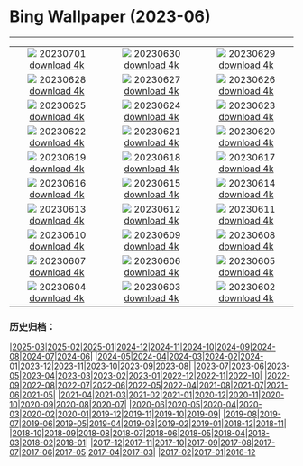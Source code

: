 # Bing Wallpaper (2023-06)
**************
| | | |
| :----: | :----: | :----: |
| ![](https://www.bing.com/th?id=OHR.LondonPride_EN-GB2746181543_1920x1080.jpg) 20230701 [download 4k](https://www.bing.com/th?id=OHR.LondonPride_EN-GB2746181543_UHD.jpg) | ![](https://www.bing.com/th?id=OHR.ClamBears_EN-GB2655650762_1920x1080.jpg) 20230630 [download 4k](https://www.bing.com/th?id=OHR.ClamBears_EN-GB2655650762_UHD.jpg) | ![](https://www.bing.com/th?id=OHR.BanyakIslands_EN-GB9801951786_1920x1080.jpg) 20230629 [download 4k](https://www.bing.com/th?id=OHR.BanyakIslands_EN-GB9801951786_UHD.jpg) |
| ![](https://www.bing.com/th?id=OHR.ProcidaItaly_EN-GB9713968263_1920x1080.jpg) 20230628 [download 4k](https://www.bing.com/th?id=OHR.ProcidaItaly_EN-GB9713968263_UHD.jpg) | ![](https://www.bing.com/th?id=OHR.SedonaSunset_EN-GB7297274691_1920x1080.jpg) 20230627 [download 4k](https://www.bing.com/th?id=OHR.SedonaSunset_EN-GB7297274691_UHD.jpg) | ![](https://www.bing.com/th?id=OHR.VillandryGarden_EN-GB7083830994_1920x1080.jpg) 20230626 [download 4k](https://www.bing.com/th?id=OHR.VillandryGarden_EN-GB7083830994_UHD.jpg) |
| ![](https://www.bing.com/th?id=OHR.PetraTreasury_EN-GB6969772830_1920x1080.jpg) 20230625 [download 4k](https://www.bing.com/th?id=OHR.PetraTreasury_EN-GB6969772830_UHD.jpg) | ![](https://www.bing.com/th?id=OHR.NhaTrang_EN-GB0640695558_1920x1080.jpg) 20230624 [download 4k](https://www.bing.com/th?id=OHR.NhaTrang_EN-GB0640695558_UHD.jpg) | ![](https://www.bing.com/th?id=OHR.PollinatorMonarch_EN-GB6254720731_1920x1080.jpg) 20230623 [download 4k](https://www.bing.com/th?id=OHR.PollinatorMonarch_EN-GB6254720731_UHD.jpg) |
| ![](https://www.bing.com/th?id=OHR.PeruAmazon_EN-GB5292051746_1920x1080.jpg) 20230622 [download 4k](https://www.bing.com/th?id=OHR.PeruAmazon_EN-GB5292051746_UHD.jpg) | ![](https://www.bing.com/th?id=OHR.StonehengeSalisbury_EN-GB4804495385_1920x1080.jpg) 20230621 [download 4k](https://www.bing.com/th?id=OHR.StonehengeSalisbury_EN-GB4804495385_UHD.jpg) | ![](https://www.bing.com/th?id=OHR.EagleTree_EN-GB5214088719_1920x1080.jpg) 20230620 [download 4k](https://www.bing.com/th?id=OHR.EagleTree_EN-GB5214088719_UHD.jpg) |
| ![](https://www.bing.com/th?id=OHR.Fawn_EN-GB3370685571_1920x1080.jpg) 20230619 [download 4k](https://www.bing.com/th?id=OHR.Fawn_EN-GB3370685571_UHD.jpg) | ![](https://www.bing.com/th?id=OHR.TernFather_EN-GB3286623964_1920x1080.jpg) 20230618 [download 4k](https://www.bing.com/th?id=OHR.TernFather_EN-GB3286623964_UHD.jpg) | ![](https://www.bing.com/th?id=OHR.TroopingtheColour_EN-GB3209704877_1920x1080.jpg) 20230617 [download 4k](https://www.bing.com/th?id=OHR.TroopingtheColour_EN-GB3209704877_UHD.jpg) |
| ![](https://www.bing.com/th?id=OHR.HawksbillTurtle_EN-GB1789155726_1920x1080.jpg) 20230616 [download 4k](https://www.bing.com/th?id=OHR.HawksbillTurtle_EN-GB1789155726_UHD.jpg) | ![](https://www.bing.com/th?id=OHR.SmokyFireflies_EN-GB0756238387_1920x1080.jpg) 20230615 [download 4k](https://www.bing.com/th?id=OHR.SmokyFireflies_EN-GB0756238387_UHD.jpg) | ![](https://www.bing.com/th?id=OHR.BrightonPalacePier_EN-GB0672120721_1920x1080.jpg) 20230614 [download 4k](https://www.bing.com/th?id=OHR.BrightonPalacePier_EN-GB0672120721_UHD.jpg) |
| ![](https://www.bing.com/th?id=OHR.OkefenokeeSwamp_EN-GB0533204328_1920x1080.jpg) 20230613 [download 4k](https://www.bing.com/th?id=OHR.OkefenokeeSwamp_EN-GB0533204328_UHD.jpg) | ![](https://www.bing.com/th?id=OHR.BigBendAnniv_EN-GB0399818877_1920x1080.jpg) 20230612 [download 4k](https://www.bing.com/th?id=OHR.BigBendAnniv_EN-GB0399818877_UHD.jpg) | ![](https://www.bing.com/th?id=OHR.GoliathHeron_EN-GB9486984477_1920x1080.jpg) 20230611 [download 4k](https://www.bing.com/th?id=OHR.GoliathHeron_EN-GB9486984477_UHD.jpg) |
| ![](https://www.bing.com/th?id=OHR.PortugalDay_EN-GB0196698327_1920x1080.jpg) 20230610 [download 4k](https://www.bing.com/th?id=OHR.PortugalDay_EN-GB0196698327_UHD.jpg) | ![](https://www.bing.com/th?id=OHR.BalloonsTurkey_EN-GB0119846047_1920x1080.jpg) 20230609 [download 4k](https://www.bing.com/th?id=OHR.BalloonsTurkey_EN-GB0119846047_UHD.jpg) | ![](https://www.bing.com/th?id=OHR.PlayfulHumpback_EN-GB9991991463_1920x1080.jpg) 20230608 [download 4k](https://www.bing.com/th?id=OHR.PlayfulHumpback_EN-GB9991991463_UHD.jpg) |
| ![](https://www.bing.com/th?id=OHR.ChacoCulture_EN-GB9900323304_1920x1080.jpg) 20230607 [download 4k](https://www.bing.com/th?id=OHR.ChacoCulture_EN-GB9900323304_UHD.jpg) | ![](https://www.bing.com/th?id=OHR.CliffsEtretat_EN-GB9799848049_1920x1080.jpg) 20230606 [download 4k](https://www.bing.com/th?id=OHR.CliffsEtretat_EN-GB9799848049_UHD.jpg) | ![](https://www.bing.com/th?id=OHR.PlasticParrotfish_EN-GB9687576751_1920x1080.jpg) 20230605 [download 4k](https://www.bing.com/th?id=OHR.PlasticParrotfish_EN-GB9687576751_UHD.jpg) |
| ![](https://www.bing.com/th?id=OHR.MauiBeach_EN-GB9406184102_1920x1080.jpg) 20230604 [download 4k](https://www.bing.com/th?id=OHR.MauiBeach_EN-GB9406184102_UHD.jpg) | ![](https://www.bing.com/th?id=OHR.SouthKaibabTrail_EN-GB9323657088_1920x1080.jpg) 20230603 [download 4k](https://www.bing.com/th?id=OHR.SouthKaibabTrail_EN-GB9323657088_UHD.jpg) | ![](https://www.bing.com/th?id=OHR.GemsbokNamibia_EN-GB7458259084_1920x1080.jpg) 20230602 [download 4k](https://www.bing.com/th?id=OHR.GemsbokNamibia_EN-GB7458259084_UHD.jpg) |

### 历史归档：

|[2025-03](/2025-03/2025-03.md)|[2025-02](/2025-02/2025-02.md)|[2025-01](/2025-01/2025-01.md)|[2024-12](/2024-12/2024-12.md)|[2024-11](/2024-11/2024-11.md)|[2024-10](/2024-10/2024-10.md)|[2024-09](/2024-09/2024-09.md)|[2024-08](/2024-08/2024-08.md)|[2024-07](/2024-07/2024-07.md)|[2024-06](/2024-06/2024-06.md)|
|[2024-05](/2024-05/2024-05.md)|[2024-04](/2024-04/2024-04.md)|[2024-03](/2024-03/2024-03.md)|[2024-02](/2024-02/2024-02.md)|[2024-01](/2024-01/2024-01.md)|[2023-12](/2023-12/2023-12.md)|[2023-11](/2023-11/2023-11.md)|[2023-10](/2023-10/2023-10.md)|[2023-09](/2023-09/2023-09.md)|[2023-08](/2023-08/2023-08.md)|
|[2023-07](/2023-07/2023-07.md)|[2023-06](/2023-06/2023-06.md)|[2023-05](/2023-05/2023-05.md)|[2023-04](/2023-04/2023-04.md)|[2023-03](/2023-03/2023-03.md)|[2023-02](/2023-02/2023-02.md)|[2023-01](/2023-01/2023-01.md)|[2022-12](/2022-12/2022-12.md)|[2022-11](/2022-11/2022-11.md)|[2022-10](/2022-10/2022-10.md)|
|[2022-09](/2022-09/2022-09.md)|[2022-08](/2022-08/2022-08.md)|[2022-07](/2022-07/2022-07.md)|[2022-06](/2022-06/2022-06.md)|[2022-05](/2022-05/2022-05.md)|[2022-04](/2022-04/2022-04.md)|[2021-08](/2021-08/2021-08.md)|[2021-07](/2021-07/2021-07.md)|[2021-06](/2021-06/2021-06.md)|[2021-05](/2021-05/2021-05.md)|
|[2021-04](/2021-04/2021-04.md)|[2021-03](/2021-03/2021-03.md)|[2021-02](/2021-02/2021-02.md)|[2021-01](/2021-01/2021-01.md)|[2020-12](/2020-12/2020-12.md)|[2020-11](/2020-11/2020-11.md)|[2020-10](/2020-10/2020-10.md)|[2020-09](/2020-09/2020-09.md)|[2020-08](/2020-08/2020-08.md)|[2020-07](/2020-07/2020-07.md)|
|[2020-06](/2020-06/2020-06.md)|[2020-05](/2020-05/2020-05.md)|[2020-04](/2020-04/2020-04.md)|[2020-03](/2020-03/2020-03.md)|[2020-02](/2020-02/2020-02.md)|[2020-01](/2020-01/2020-01.md)|[2019-12](/2019-12/2019-12.md)|[2019-11](/2019-11/2019-11.md)|[2019-10](/2019-10/2019-10.md)|[2019-09](/2019-09/2019-09.md)|
|[2019-08](/2019-08/2019-08.md)|[2019-07](/2019-07/2019-07.md)|[2019-06](/2019-06/2019-06.md)|[2019-05](/2019-05/2019-05.md)|[2019-04](/2019-04/2019-04.md)|[2019-03](/2019-03/2019-03.md)|[2019-02](/2019-02/2019-02.md)|[2019-01](/2019-01/2019-01.md)|[2018-12](/2018-12/2018-12.md)|[2018-11](/2018-11/2018-11.md)|
|[2018-10](/2018-10/2018-10.md)|[2018-09](/2018-09/2018-09.md)|[2018-08](/2018-08/2018-08.md)|[2018-07](/2018-07/2018-07.md)|[2018-06](/2018-06/2018-06.md)|[2018-05](/2018-05/2018-05.md)|[2018-04](/2018-04/2018-04.md)|[2018-03](/2018-03/2018-03.md)|[2018-02](/2018-02/2018-02.md)|[2018-01](/2018-01/2018-01.md)|
|[2017-12](/2017-12/2017-12.md)|[2017-11](/2017-11/2017-11.md)|[2017-10](/2017-10/2017-10.md)|[2017-09](/2017-09/2017-09.md)|[2017-08](/2017-08/2017-08.md)|[2017-07](/2017-07/2017-07.md)|[2017-06](/2017-06/2017-06.md)|[2017-05](/2017-05/2017-05.md)|[2017-04](/2017-04/2017-04.md)|[2017-03](/2017-03/2017-03.md)|
|[2017-02](/2017-02/2017-02.md)|[2017-01](/2017-01/2017-01.md)|[2016-12](/2016-12/2016-12.md)